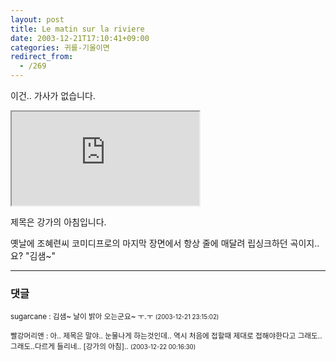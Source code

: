 ```yaml
---
layout: post
title: Le matin sur la riviere
date: 2003-12-21T17:10:41+09:00
categories: 귀를-기울이면
redirect_from:
  - /269
---
```


이건.. 가사가 없습니다.

<iframe src="https://www.youtube.com/embed/SM1U8Oax4c8" frame allowfullscreen="allowfullscreen"></iframe>

제목은 강가의 아침입니다.

옛날에 조혜련씨 코미디프로의 마지막 장면에서 항상 줄에 매달려 립싱크하던 곡이지..요? "김샘~"

* * *

### 댓글



<!--- cmt:568 --->
<!--- mail: --->
<!--- parent:0 --->

<small class=comment>sugarcane : 김샘~ 날이 밝아 오는군요~ ㅜ.ㅜ <small>(2003-12-21 23:15:02)</small></small>


<!--- cmt:569 --->
<!--- mail: --->
<!--- parent:0 --->

<small class=comment>빨강머리앤 : 아.. 제목은 말야.. 눈물나게 하는것인데.. 역시 처음에 접할때 제대로 접해야한다고 그래도..그래도..다르게 들리네.. [강가의 아침].. <small>(2003-12-22 00:16:30)</small></small>

